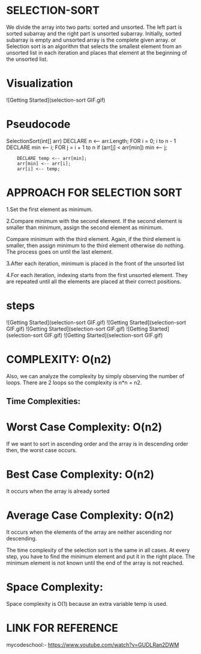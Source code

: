 # SELECTION-SORT

 We divide the array into two parts: sorted and unsorted. The left part is sorted subarray and the right part is unsorted subarray. Initially, sorted subarray is empty and unsorted array is the complete given array. 
 or
Selection sort is an algorithm that selects the smallest element from an unsorted list in each iteration and places that element at the beginning of the unsorted list. 

# Visualization 
![Getting Started](selection-sort GIF.gif)

# Pseudocode
SelectionSort(int[] arr)
    DECLARE n <-- arr.Length;
    FOR i = 0; i to n - 1  
        DECLARE min <-- i;
        FOR j = i + 1 to n
            if (arr[j] < arr[min])
                min <-- j;

        DECLARE temp <-- arr[min];
        arr[min] <-- arr[i];
        arr[i] <-- temp;
 
# APPROACH FOR SELECTION SORT

1.Set the first element as minimum.

2.Compare minimum with the second element. If the second element is smaller than minimum, assign the second element as minimum.

Compare minimum with the third element. Again, if the third element is smaller, then assign minimum to the third element otherwise do nothing. The process goes on until the last element.

3.After each iteration, minimum is placed in the front of the unsorted list

4.For each iteration, indexing starts from the first unsorted element. They are repeated until all the elements are placed at their correct positions.

# steps 
![Getting Started](selection-sort GIF.gif)
![Getting Started](selection-sort GIF.gif)
![Getting Started](selection-sort GIF.gif)
![Getting Started](selection-sort GIF.gif)
![Getting Started](selection-sort GIF.gif)

# COMPLEXITY: O(n2)

Also, we can analyze the complexity by simply observing the number of loops. There are 2 loops so the complexity is n*n = n2.

## Time Complexities:

# Worst Case Complexity: O(n2)
If we want to sort in ascending order and the array is in descending order then, the worst case occurs.
# Best Case Complexity: O(n2)
It occurs when the array is already sorted
# Average Case Complexity: O(n2)
It occurs when the elements of the array are neither ascending nor descending.
 

The time complexity of the selection sort is the same in all cases. At every step, you have to find the minimum element and put it in the right place. The minimum element is not known until the end of the array is not reached.


# Space Complexity:

Space complexity is O(1) because an extra variable temp is used.



# LINK FOR REFERENCE
mycodeschool:-
https://www.youtube.com/watch?v=GUDLRan2DWM
